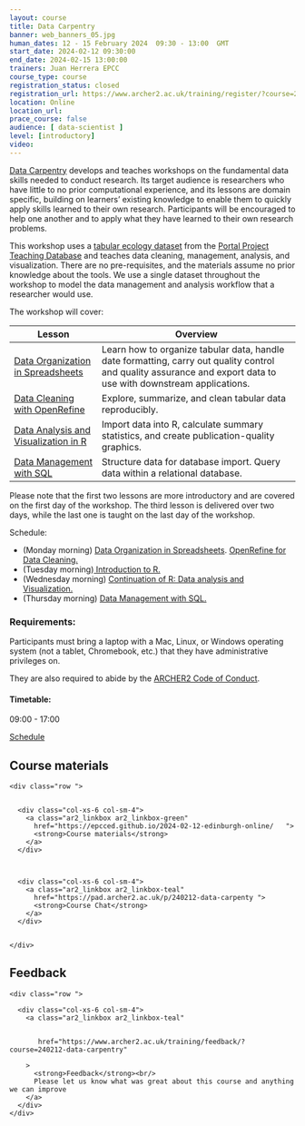 ```yaml
---
layout: course
title: Data Carpentry
banner: web_banners_05.jpg 
human_dates: 12 - 15 February 2024  09:30 - 13:00  GMT
start_date: 2024-02-12 09:30:00
end_date: 2024-02-15 13:00:00
trainers: Juan Herrera EPCC
course_type: course
registration_status: closed
registration_url: https://www.archer2.ac.uk/training/register/?course=240212-data-carpentry
location: Online
location_url:
prace_course: false
audience: [ data-scientist ]
level: [introductory]
video: 
---
```


[Data Carpentry](https://datacarpentry.org/) develops and teaches workshops on the fundamental data skills needed to conduct research. Its target audience is researchers who have little to no prior computational experience, and its lessons are domain specific, building on learners’ existing knowledge to enable them to quickly apply skills learned to their own research. Participants will be encouraged to help one another and to apply what they have learned to their own research problems.

This workshop uses a [tabular ecology dataset](https://datacarpentry.org/ecology-workshop/data/index.html) from the [Portal Project Teaching Database](https://figshare.com/articles/Portal_Project_Teaching_Database/1314459) and teaches data cleaning, management, analysis, and visualization. There are no pre-requisites, and the materials assume no prior knowledge about the tools. We use a single dataset throughout the workshop to model the data management and analysis workflow that a researcher would use.

The workshop will cover:

| Lesson | Overview |
| ---  | ---  |
|[Data Organization in Spreadsheets](http://datacarpentry.org/spreadsheet-ecology-lesson/) |	Learn how to organize tabular data, handle date formatting, carry out quality control and quality assurance and export data to use with downstream applications.
|[Data Cleaning with OpenRefine](http://datacarpentry.org/OpenRefine-ecology-lesson/)|	Explore, summarize, and clean tabular data reproducibly.
|[Data Analysis and Visualization in R](https://datacarpentry.org/R-ecology-lesson/)|	Import data into R, calculate summary statistics, and create publication-quality graphics.
|[Data Management with SQL](https://datacarpentry.org/sql-ecology-lesson/)|	Structure data for database import. Query data within a relational database.

Please note that the first two lessons are more introductory and are covered on the first day of the workshop. The third lesson is delivered over two days, while the last one is taught on the last day of the workshop.

Schedule:

-    (Monday morning) [Data Organization in Spreadsheets](https://datacarpentry.org/spreadsheet-ecology-lesson/). [OpenRefine for Data Cleaning.](https://datacarpentry.org/OpenRefine-ecology-lesson/)
-    (Tuesday morning)[ Introduction to R.](https://datacarpentry.org/R-ecology-lesson/)
-    (Wednesday morning) [Continuation of R: Data analysis and Visualization.](https://datacarpentry.org/R-ecology-lesson/)
-    (Thursday morning) [Data Management with SQL.](https://datacarpentry.org/sql-ecology-lesson/)


### Requirements:

Participants must bring a laptop with a Mac, Linux, or Windows operating system (not a tablet, Chromebook, etc.) that they have administrative privileges on.

They are also required to abide by the [ARCHER2  Code of Conduct](../../../about/policies/code-of-conduct.html). 


#### Timetable:

09:00 - 17:00

[Schedule](https://epcced.github.io/2024-02-12-edinburgh-online/#schedule)

<section id="service">

 


<h2><a name="materials">Course materials</a></h2>



    <div class="row ">	

		
      <div class="col-xs-6 col-sm-4">
        <a class="ar2_linkbox ar2_linkbox-green" 
          href="https://epcced.github.io/2024-02-12-edinburgh-online/   ">
          <strong>Course materials</strong> 
        </a>
      </div>


 
      <div class="col-xs-6 col-sm-4">
        <a class="ar2_linkbox ar2_linkbox-teal" 
          href="https://pad.archer2.ac.uk/p/240212-data-carpenty ">
          <strong>Course Chat</strong>       
        </a>
      </div>
		

 	</div>
		
		
				

<!--
 		
<h2><a name="videos">Videos</a></h2>

<h3>Day 1 Session 1</h3>

<div>
	<iframe title="Video" width="560" height="315" src="https://www.youtube.com/embed/xxxxx" frameborder="0" allow="accelerometer; autoplay; encrypted-media; gyroscope; picture-in-picture" allowfullscreen></iframe>
</div>


<h3>Day 1 Session 2</h3>

<div>
	<iframe title="Video" width="560" height="315" src="https://www.youtube.com/embed/xxxxx" frameborder="0" allow="accelerometer; autoplay; encrypted-media; gyroscope; picture-in-picture" allowfullscreen></iframe>
</div>


<h3>Day 1 Session 3</h3>

<div>
	<iframe title="Video" width="560" height="315" src="https://www.youtube.com/embed/xxxxx" frameborder="0" allow="accelerometer; autoplay; encrypted-media; gyroscope; picture-in-picture" allowfullscreen></iframe>
</div>


<h3>Day 1 Session 4</h3>

<div>
	<iframe title="Video" width="560" height="315" src="https://www.youtube.com/embed/xxxxx" frameborder="0" allow="accelerometer; autoplay; encrypted-media; gyroscope; picture-in-picture" allowfullscreen></iframe>
</div>


<h3>Day 2 Session 1</h3>

<div>
	<iframe title="Video" width="560" height="315" src="https://www.youtube.com/embed/xxxxx" frameborder="0" allow="accelerometer; autoplay; encrypted-media; gyroscope; picture-in-picture" allowfullscreen></iframe>
</div>


<h3>Day 2 Session 2</h3>

<div>
	<iframe title="Video" width="560" height="315" src="https://www.youtube.com/embed/xxxxx" frameborder="0" allow="accelerometer; autoplay; encrypted-media; gyroscope; picture-in-picture" allowfullscreen></iframe>
</div>

-->




<h2><a name="feedback">Feedback</a></h2>


    <div class="row ">	

      <div class="col-xs-6 col-sm-4">
        <a class="ar2_linkbox ar2_linkbox-teal" 


		   href="https://www.archer2.ac.uk/training/feedback/?course=240212-data-carpentry"

		>
          <strong>Feedback</strong><br/>
          Please let us know what was great about this course and anything we can improve
        </a>
      </div>
    </div>
		

 
</section>


